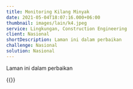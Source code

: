 ```yaml
---
title: Monitoring Kilang Minyak
date: 2021-05-04T18:07:16.000+06:00
thumbnail: images/lain/k4.jpeg
service: Lingkungan, Construction Engineering
client: Nasional
shortDescription: Laman ini dalam perbaikan
challenge: Nasional
solution: Nasional
---
```

Laman ini dalam perbaikan

{{<youtube j54qTeZton0>}}